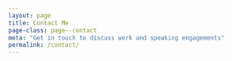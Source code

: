 ```yaml
---
layout: page
title: Contact Me
page-class: page--contact
meta: "Get in touch to discuss work and speaking engagements"
permalink: /contact/
---
```

